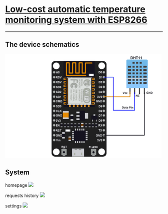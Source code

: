 # [Low-cost automatic temperature monitoring system with ESP8266](http://iuriier.pythonanywhere.com/)
____
## The device schematics
[<img src="./NodeMCU_DHT11_Interfacing.png" width="500">]()

## System
homepage
[<img src="./screenshots/homepage.png" width="500">]()

requests history
[<img src="./screenshots/history.png" width="500">]()

settings
[<img src="./screenshots/settings.png" width="500">]()
